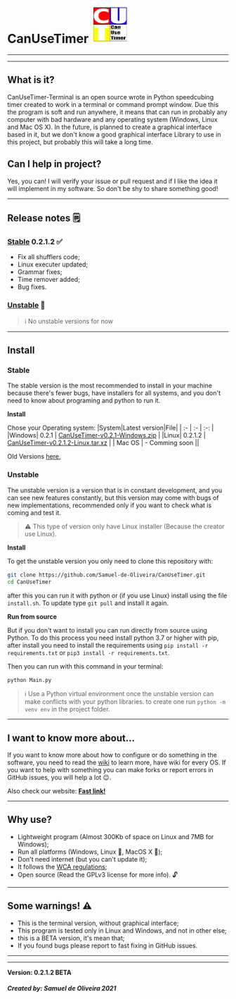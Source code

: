 # CanUseTimer ![Logo](Images/CanUseTimerLogo.png)

---
---
## What is it?
CanUseTimer-Terminal is an open source wrote in Python speedcubing
timer created to work in a terminal or command prompt window. Due 
this the program is soft and run anywhere, it means that can run in 
probably any computer with bad hardware and any operating system
(Windows, Linux and Mac OS X). In the future, is planned to create a
graphical interface based in it, but we don't know a good graphical
interface Library to use in this project, but probably this will
take a long time.

## Can I help in project?
Yes, you can! I will verify your issue or pull request and if I like
the idea it will implement in my software. So don't be shy to share something good!

---
## Release notes 🗒️
### [Stable](#stable) 0.2.1.2 :white_check_mark:
- Fix all shufflers code;
- Linux executer updated;
- Grammar fixes;
- Time remover added;
- Bug fixes.

### [Unstable](#unstable) :construction:

> :information_source: No unstable versions for now

---
## Install
### Stable
The stable version is the most recommended to install in your machine
because there's fewer bugs, have installers for all systems, and you
don't need to know about programing and python to run it.

**Install**

Chose your Operating system:
|System|Latest version|File|
| :- | :- | :-: |
|Windows| 0.2.1 | [CanUseTimer-v0.2.1-Windows.zip](https://github.com/Samuel-de-Oliveira/CanUseTimer/releases/download/0.2.1/CanUseTimer-v0.2.1-Windows.zip) |
|Linux| 0.2.1.2 | [CanUseTimer-v0.2.1.2-Linux.tar.xz](https://github.com/Samuel-de-Oliveira/CanUseTimer/releases/download/0.2.1.2/CanUseTimer-v0.2.1.2-Linux.tar.xz) |
| Mac OS | - Comming soon ||

Old Versions [here.](https://github.com/Samuel-de-Oliveira/CanUseTimer/releases/)

### Unstable
The unstable version is a version that is in constant development,
and you can see new features constantly, but this version may come
with bugs of new implementations, recommended only if you want to
check what is coming and test it.

> :warning: This type of version only have Linux installer (Because
the creator use Linux).

**Install**

To get the unstable version you only need to clone this repository
with:

```sh
git clone https://github.com/Samuel-de-Oliveira/CanUseTimer.git
cd CanUseTimer
```
after this you can run it with python or (if you use Linux) install
using the file `install.sh`. To update type `git pull` and install
it again.

**Run from source**

But if you don't want to install you can run directly from source
using Python. To do this process you need install python 3.7 or higher
with pip, after install you need to install the requirements using `pip
install -r requirements.txt` or `pip3 install -r requirements.txt`.

Then you can run with this command in your terminal:

	python Main.py

> :information_source: Use a Python virtual environment once the
unstable version can make conflicts with your python libraries. to
create one run `python -m venv env` in the project folder.

---
## I want to know more about...
If you want to know more about how to configure or do something in the
software, you need to read the [wiki](https://github.com/samuel-de-oliveira/CanUseTimer/wiki)
to learn more, have wiki for every OS. If you want to help with something
you can make forks or report errors in GitHub issues, you will help a
lot :wink:.

Also check our website: [**Fast link!**](https://samuel-de-oliveira.github.io/CanUseTimer-Web/)

---
## Why use?
- Lightweight program (Almost 300Kb of space on Linux and 7MB for Windows);
- Run all platforms (Windows, Linux :penguin:, MacOS X 🍎);
- Don't need internet (but you can't update it);
- It follows the [WCA regulations](https://www.worldcubeassociation.org/regulations/);
- Open source (Read the GPLv3 license for more info). 🔓 

---
## Some warnings! ⚠️
- This is the terminal version, without graphical interface;
- This program is tested only in Linux and Windows, and not in other else;
- this is a BETA version, it's mean that;
- If you found bugs please report to fast fixing in GitHub issues.

---
---
**Version: 0.2.1.2 BETA**

##### Created by: *Samuel de Oliveira 2021*

